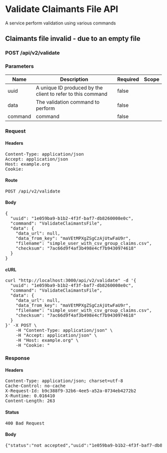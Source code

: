 # Validate Claimants File API

A service perform validation using various commands

## Claimants file invalid - due to an empty file

### POST /api/v2/validate

### Parameters

| Name | Description | Required | Scope |
|------|-------------|----------|-------|
| uuid | A unique ID produced by the client to refer to this command | false |  |
| data | The validation command to perform | false |  |
| command |  command | false |  |

### Request

#### Headers

<pre>Content-Type: application/json
Accept: application/json
Host: example.org
Cookie: </pre>

#### Route

<pre>POST /api/v2/validate</pre>

#### Body

<pre>{
  "uuid": "1e059ba9-b1b2-4f3f-baf7-db8260008e0c",
  "command": "ValidateClaimantsFile",
  "data": {
    "data_url": null,
    "data_from_key": "maVEtMPXgZSgCzAjUtwFaU9r",
    "filename": "simple_user_with_csv_group_claims.csv",
    "checksum": "7ac66d9f4af3b498e4cf7b9430974618"
  }
}</pre>

#### cURL

<pre class="request">curl &quot;http://localhost:3000/api/v2/validate&quot; -d &#39;{
  &quot;uuid&quot;: &quot;1e059ba9-b1b2-4f3f-baf7-db8260008e0c&quot;,
  &quot;command&quot;: &quot;ValidateClaimantsFile&quot;,
  &quot;data&quot;: {
    &quot;data_url&quot;: null,
    &quot;data_from_key&quot;: &quot;maVEtMPXgZSgCzAjUtwFaU9r&quot;,
    &quot;filename&quot;: &quot;simple_user_with_csv_group_claims.csv&quot;,
    &quot;checksum&quot;: &quot;7ac66d9f4af3b498e4cf7b9430974618&quot;
  }
}&#39; -X POST \
	-H &quot;Content-Type: application/json&quot; \
	-H &quot;Accept: application/json&quot; \
	-H &quot;Host: example.org&quot; \
	-H &quot;Cookie: &quot;</pre>

### Response

#### Headers

<pre>Content-Type: application/json; charset=utf-8
Cache-Control: no-cache
X-Request-Id: b9c388f9-32b6-4ee5-a52a-0734eb4272b2
X-Runtime: 0.016410
Content-Length: 263</pre>

#### Status

<pre>400 Bad Request</pre>

#### Body

<pre>{"status":"not_accepted","uuid":"1e059ba9-b1b2-4f3f-baf7-db8260008e0c","errors":[{"status":422,"code":"empty_file","title":"file is empty","detail":"file is empty","source":"/base","command":"ValidateClaimantsFile","uuid":"1e059ba9-b1b2-4f3f-baf7-db8260008e0c"}]}</pre>
